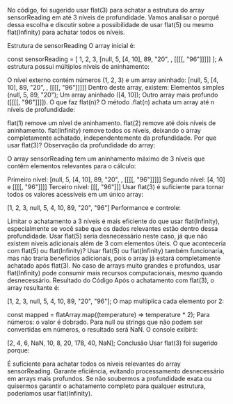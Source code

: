 No código, foi sugerido usar flat(3) para achatar a estrutura do array sensorReading em até 3 níveis de profundidade. Vamos analisar o porquê dessa escolha e discutir sobre a possibilidade de usar flat(5) ou mesmo flat(Infinity) para achatar todos os níveis.

Estrutura de sensorReading
O array inicial é:

const sensorReading = [
  1, 
  2, 
  3, 
  [null, 5, [4, 10], 89, "20", , [[[[, "96"]]]]]
];
A estrutura possui múltiplos níveis de aninhamento:

O nível externo contém números (1, 2, 3) e um array aninhado:
[null, 5, [4, 10], 89, "20", , [[[[, "96"]]]]]
Dentro deste array, existem:
Elementos simples (null, 5, 89, "20");
Um array aninhado ([4, 10]);
Outro array mais profundo ([[[[, "96"]]]]).
O que faz flat(n)?
O método .flat(n) achata um array até n níveis de profundidade:

flat(1) remove um nível de aninhamento.
flat(2) remove até dois níveis de aninhamento.
flat(Infinity) remove todos os níveis, deixando o array completamente achatado, independentemente da profundidade.
Por que usar flat(3)?
Observação da profundidade do array:

O array sensorReading tem um aninhamento máximo de 3 níveis que contêm elementos relevantes para o cálculo:

Primeiro nível: [null, 5, [4, 10], 89, "20", , [[[[, "96"]]]]]
Segundo nível: [4, 10] e [[[[, "96"]]]]
Terceiro nível: [[[, "96"]]]
Usar flat(3) é suficiente para tornar todos os valores acessíveis em um único array:

[1, 2, 3, null, 5, 4, 10, 89, "20", "96"]
Performance e controle:

Limitar o achatamento a 3 níveis é mais eficiente do que usar flat(Infinity), especialmente se você sabe que os dados relevantes estão dentro dessa profundidade.
Usar flat(5) seria desnecessário neste caso, já que não existem níveis adicionais além de 3 com elementos úteis.
O que aconteceria com flat(5) ou flat(Infinity)?
Usar flat(5) ou flat(Infinity) também funcionaria, mas não traria benefícios adicionais, pois o array já estará completamente achatado após flat(3).
No caso de arrays muito grandes e profundos, usar flat(Infinity) pode consumir mais recursos computacionais, mesmo quando desnecessário.
Resultado do Código
Após o achatamento com flat(3), o array resultante é:

[1, 2, 3, null, 5, 4, 10, 89, "20", "96"];
O map multiplica cada elemento por 2:

const mapped = flatArray.map((temperature) => temperature * 2);
Para números: o valor é dobrado.
Para null ou strings que não podem ser convertidas em números, o resultado será NaN.
O console exibirá:

[2, 4, 6, NaN, 10, 8, 20, 178, 40, NaN];
Conclusão
Usar flat(3) foi sugerido porque:

É suficiente para achatar todos os níveis relevantes do array sensorReading.
Garante eficiência, evitando processamento desnecessário em arrays mais profundos.
Se não soubermos a profundidade exata ou quisermos garantir o achatamento completo para qualquer estrutura, poderíamos usar flat(Infinity).